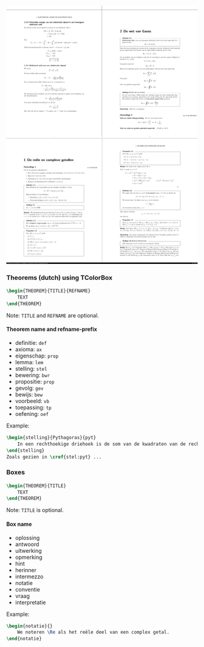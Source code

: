 ![Algemene Natuurkunde II](https://raw.githubusercontent.com/junotvd/latex/master/.github/images/algemene-natuurkunde-ii.png)
![Analyse I](https://raw.githubusercontent.com/junotvd/latex/master/.github/images/analyse-i.png)

### Theorems (dutch) using TColorBox
```tex
\begin{THEOREM}{TITLE}{REFNAME}
    TEXT
\end{THEOREM}
```
Note: `TITLE` and `REFNAME` are optional.

#### Theorem name and refname-prefix
- definitie: `def`
- axioma: `ax`
- eigenschap: `prop`
- lemma: `lem`
- stelling: `stel`
- bewering: `bwr`
- propositie: `prop`
- gevolg: `gev`
- bewijs: `bew`
- voorbeeld: `vb`
- toepassing: `tp`
- oefening: `oef`

Example:
```tex
\begin{stelling}{Pythagoras}{pyt}
    In een rechthoekige driehoek is de som van de kwadraten van de rechthoekszijden gelijk aan het kwadraat van de schuine zijde.
\end{stelling}
Zoals gezien in \cref{stel:pyt} ...
```

### Boxes
```tex
\begin{THEOREM}{TITLE}
    TEXT
\end{THEOREM}
```
Note: `TITLE` is optional.

#### Box name
- oplossing
- antwoord
- uitwerking
- opmerking
- hint
- herinner
- intermezzo
- notatie
- conventie
- vraag
- interpretatie

Example:
```tex
\begin{notatie}{}
    We noteren \Re als het reële deel van een complex getal.
\end{notatie}
```
